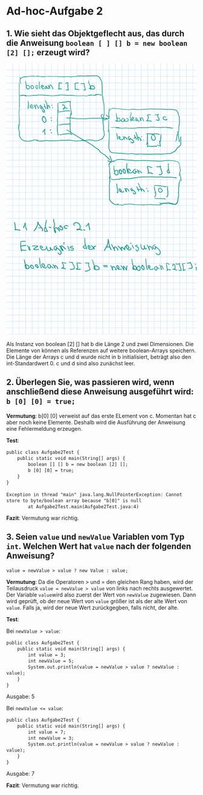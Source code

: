# Ad-hoc-Aufgabe 2

## 1. Wie sieht das Objektgeflecht aus, das durch die Anweisung `boolean [ ] [] b = new boolean [2] [];` erzeugt wird?

![Objektgeflecht](image.png)

Als Instanz von boolean [2] [] hat b die Länge 2 und zwei Dimensionen. Die Elemente von können als Referenzen auf weitere boolean-Arrays speichern. Die Länge der Arrays c und d wurde nicht in b initialisiert, beträgt also den int-Standardwert 0. c und d sind also zunächst leer.

## 2. Überlegen Sie, was passieren wird, wenn anschließend diese Anweisung ausgeführt wird: `b [0] [0] = true;`

**Vermutung**: b[0] [0] verweist auf das erste ELement von c. Momentan hat c aber noch keine Elemente. Deshalb wird die Ausführung der Anweisung eine Fehlermeldung erzeugen.

**Test**:

```
public class Aufgabe2Test {
    public static void main(String[] args) {
        boolean [] [] b = new boolean [2] [];
        b [0] [0] = true;
    }
}

Exception in thread "main" java.lang.NullPointerException: Cannot store to byte/boolean array because "b[0]" is null
        at Aufgabe2Test.main(Aufgabe2Test.java:4)
```

**Fazit**: Vermutung war richtig.

## 3. Seien `value` und `newValue` Variablen vom Typ `int`. Welchen Wert hat `value` nach der folgenden Anweisung?

`value = newValue > value ? new Value : value;`

**Vermutung**: Da die Operatoren > und = den gleichen Rang haben, wird der Teilausdruck `value = newValue > value` von links nach rechts ausgewertet. Der Variable `value`wird also zuerst der Wert von `newValue` zugewiesen. Dann wird geprüft, ob der neue Wert von `value` größer ist als der alte Wert von `value`. Falls ja, wird der neue Wert zurückgegben, falls nicht, der alte.

**Test**:

Bei `newValue > value`:

```
public class Aufgabe2Test {
    public static void main(String[] args) {
        int value = 3;
        int newValue = 5;
        System.out.println(value = newValue > value ? newValue : value);
    }
}
```

Ausgabe: 5

Bei `newValue <= value`:

```
public class Aufgabe2Test {
    public static void main(String[] args) {
        int value = 7;
        int newValue = 3;
        System.out.println(value = newValue > value ? newValue : value);
    }
}
```

Ausgabe: 7

**Fazit**: Vermutung war richtig.
